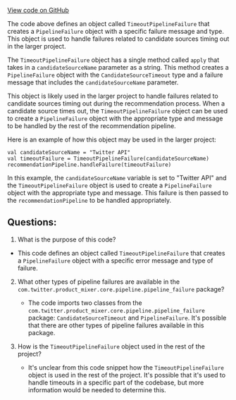 [View code on GitHub](https://github.com/misbahsy/the-algorithm/follow-recommendations-service/server/src/main/scala/com/twitter/follow_recommendations/models/failures/TimeoutPipelineFailure.scala)

The code above defines an object called `TimeoutPipelineFailure` that creates a `PipelineFailure` object with a specific failure message and type. This object is used to handle failures related to candidate sources timing out in the larger project.

The `TimeoutPipelineFailure` object has a single method called `apply` that takes in a `candidateSourceName` parameter as a string. This method creates a `PipelineFailure` object with the `CandidateSourceTimeout` type and a failure message that includes the `candidateSourceName` parameter. 

This object is likely used in the larger project to handle failures related to candidate sources timing out during the recommendation process. When a candidate source times out, the `TimeoutPipelineFailure` object can be used to create a `PipelineFailure` object with the appropriate type and message to be handled by the rest of the recommendation pipeline.

Here is an example of how this object may be used in the larger project:

```
val candidateSourceName = "Twitter API"
val timeoutFailure = TimeoutPipelineFailure(candidateSourceName)
recommendationPipeline.handleFailure(timeoutFailure)
```

In this example, the `candidateSourceName` variable is set to "Twitter API" and the `TimeoutPipelineFailure` object is used to create a `PipelineFailure` object with the appropriate type and message. This failure is then passed to the `recommendationPipeline` to be handled appropriately.
## Questions: 
 1. What is the purpose of this code?
   - This code defines an object called `TimeoutPipelineFailure` that creates a `PipelineFailure` object with a specific error message and type of failure.

2. What other types of pipeline failures are available in the `com.twitter.product_mixer.core.pipeline.pipeline_failure` package?
   - The code imports two classes from the `com.twitter.product_mixer.core.pipeline.pipeline_failure` package: `CandidateSourceTimeout` and `PipelineFailure`. It's possible that there are other types of pipeline failures available in this package.

3. How is the `TimeoutPipelineFailure` object used in the rest of the project?
   - It's unclear from this code snippet how the `TimeoutPipelineFailure` object is used in the rest of the project. It's possible that it's used to handle timeouts in a specific part of the codebase, but more information would be needed to determine this.